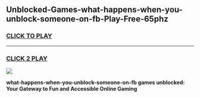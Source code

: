 
## Unblocked-Games-what-happens-when-you-unblock-someone-on-fb-Play-Free-65phz
<h3>
<a href="https://premium76.site?title=what-happens-when-you-unblock-someone-on-fb&ref=21A">CLICK TO PLAY</a></h3>
<hr>

<h3>
<a href="https://premium76.site?title=what-happens-when-you-unblock-someone-on-fb&ref=21A">CLICK 2 PLAY</a>
  
</h3>

<a href="https://premium76.site?title=what-happens-when-you-unblock-someone-on-fb&ref=21A"><img src="https://clearcache.store/games.png"></a>


**what-happens-when-you-unblock-someone-on-fb games unblocked: Your Gateway to Fun and Accessible Online Gaming**
